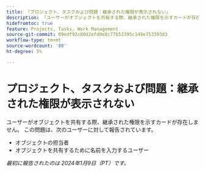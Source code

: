 ```yaml
---
title: 「プロジェクト、タスクおよび問題：継承された権限が表示されない」
description: 「ユーザーがオブジェクトを共有する際、継承された権限を示すカードが存在しません。 」
hidefromtoc: true
feature: Projects, Tasks, Work Management
source-git-commit: 09edf92c80d2efd0e8c77b53395c149e753393d3
workflow-type: tm+mt
source-wordcount: '80'
ht-degree: 5%

---
```



# プロジェクト、タスクおよび問題：継承された権限が表示されない

ユーザーがオブジェクトを共有する際、継承された権限を示すカードが存在しません。 この問題は、次のユーザーに対して報告されています。

* オブジェクトの担当者
* オブジェクトを共有するために名前を入力するユーザー

_最初に報告されたのは 2024年1月9日（PT）です。_


